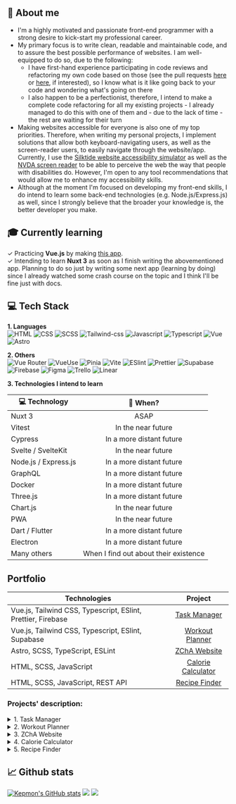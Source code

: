 ## 🙋️ About me
* I'm a highly motivated and passionate front-end programmer with a strong desire to kick-start my professional career. 
* My primary focus is to write clean, readable and maintainable code, and to assure the best possible performance of websites. I am well-equipped to do so, due to the following:
    * I have first-hand experience participating in code reviews and refactoring my own code based on those (see the pull requests [here](https://github.com/Kepmon/Website_ZChA/pulls) or [here](https://github.com/Kepmon/task-manager/pulls), if interested), so I know what is it like going back to your code and wondering what's going on there
    * I also happen to be a perfectionist, therefore, I intend to make a complete code refactoring for all my existing projects - I already managed to do this with one of them and - due to the lack of time - the rest are waiting for their turn
* Making websites accessible for everyone is also one of my top priorities. Therefore, when writing my personal projects, I implement solutions that allow both keyboard-navigating users, as well as the screen-reader users, to easily navigate through the website/app. Currently, I use the [Silktide website accessibility simulator](https://chrome.google.com/webstore/detail/silktide-website-accessib/okcpiimdfkpkjcbihbmhppldhiebhhaf) as well as the [NVDA screen reader](https://www.nvaccess.org/download/) to be able to perceive the web the way that people with disabilities do. However, I'm open to any tool recommendations that would allow me to enhance my accessibility skills.
* Although at the moment I'm focused on developing my front-end skills, I do intend to learn some back-end technologies (e.g. Node.js/Express.js) as well, since I strongly believe that the broader your knowledge is, the better developer you make.

## 🎓 Currently learning
✓ Practicing **Vue.js** by making [this app](https://github.com/Kepmon/task-manager).  
✓ Intending to learn **Nuxt 3** as soon as I finish writing the abovementioned app. Planning to do so just by writing some next app (learning by doing) since I already watched some crash course on the topic and I think I'll be fine just with docs.

## 💻 Tech Stack
**1. Languages**  
![HTML](https://img.shields.io/badge/HTML-E34F26?style=for-the-badge&logo=html5&logoColor=white)
![CSS](https://img.shields.io/badge/CSS-1572B6?style=for-the-badge&logo=css3&logoColor=white)
![SCSS](https://img.shields.io/badge/SCSS-CC6699?style=for-the-badge&logo=sass&logoColor=white)
![Tailwind-css](https://img.shields.io/badge/TailwindCSS-06B6D4?style=for-the-badge&logo=tailwindcss&logoColor=white)
![Javascript](https://img.shields.io/badge/Javascript-F7DF1E?style=for-the-badge&logo=javascript&logoColor=black)
![Typescript](https://img.shields.io/badge/Typescript-007ACC?style=for-the-badge&logo=typescript&logoColor=white)
![Vue](https://img.shields.io/badge/Vue-4FC08D?style=for-the-badge&logo=vuedotjs&logoColor=white)
![Astro](https://img.shields.io/badge/Astro-FF5D01?style=for-the-badge&logo=astro&logoColor=white)


**2. Others**  
![Vue Router](https://img.shields.io/badge/Vue%20Router-4FC08D?style=for-the-badge&logo=vuedotjs&logoColor=white)
![VueUse](https://custom-icon-badges.demolab.com/badge/VueUse-4FC08D?style=for-the-badge&&logo=vueuse&logoColor=white)
![Pinia](https://custom-icon-badges.demolab.com/badge/Pinia-333?style=for-the-badge&&logo=pinia)
![Vite](https://img.shields.io/badge/Vite-646CFF?style=for-the-badge&&logo=vite&logoColor=white)
![ESlint](https://img.shields.io/badge/ESlint-4B32C3?style=for-the-badge&logo=eslint&logoColor=white)
![Prettier](https://img.shields.io/badge/Prettier-F7B93E?style=for-the-badge&logo=prettier&logoColor=white)
![Supabase](https://img.shields.io/badge/Supabase-3FCF8E?style=for-the-badge&logo=supabase&logoColor=white)
![Firebase](https://img.shields.io/badge/Firebase-FFCA28?style=for-the-badge&logo=firebase&logoColor=white)
![Figma](https://img.shields.io/badge/Figma-F24E1E?style=for-the-badge&logo=figma&logoColor=white)
![Trello](https://img.shields.io/badge/Trello-0052CC?style=for-the-badge&logo=trello&logoColor=white)
![Linear](https://img.shields.io/badge/Linear-5E6AD2?style=for-the-badge&logo=linear&logoColor=white)

**3. Technologies I intend to learn** 

| 💻 Technology | 🤔 When?    |
| ------------- |:----------------:|
| Nuxt 3 | ASAP |
| Vitest | In the near future |
| Cypress | In a more distant future |
| Svelte / SvelteKit| In the near future |
| Node.js / Express.js | In a more distant future |
| GraphQL | In a more distant future |
| Docker | In a more distant future |
| Three.js | In a more distant future |
| Chart.js | In the near future |
| PWA | In the near future |
| Dart / Flutter | In a more distant future |
| Electron | In a more distant future |
| Many others | When I find out about their existence |

## Portfolio
| Technologies | Project |
| ------------- |:----------------:|
| Vue.js, Tailwind CSS, Typescript, ESlint, Prettier, Firebase |[Task Manager](https://github.com/Kepmon/task-manager)|
| Vue.js, Tailwind CSS, Typescript, ESlint, Supabase |[Workout Planner](https://github.com/Kepmon/Workout-planner)|
| Astro, SCSS, TypeScript, ESLint | [ZChA Website](https://github.com/Kepmon/Website_ZChA) |
| HTML, SCSS, JavaScript |[Calorie Calculator](https://github.com/Kepmon/Caloric_calculator)|
| HTML, SCSS, JavaScript, REST API |[Recipe Finder](https://github.com/Kepmon/Recipe_finder)|

### Projects' description:
<details>
  <summary>1. Task Manager</summary>
  
  #### Status
  _In progress_

  #### Description  
The website/app is a [Frontendmentor Challenge](https://www.frontendmentor.io/challenges/kanban-task-management-web-app-wgQLt-HlbB) and currently it is still being created. The main purpose of writing this app is practicing Vue and TypeScript. Usually, I prefer to create my own projects, instead of using the Frontendmentor challenges, however, I decided to take this one for several reasons:
* When I discovered Trello, I thought I'd like to write a similar app. But I don't feel like having a good eye for design and didn't want to spend much time on designing the app anyway, therefore, when I accidentally found this challenge on Frontendmentor I thought this would be a perfect solution for me.
* I felt like I actually should practice working with the design files, since it was my understanding that's what I would be doing in an actual job.
* I believe this app would be an interesting base for converting to the desktop app, using Electron, which I intend to learn in the future.

Nevertheless, I decided to enhance the functionality proposed by the Frontendmentor creators by connecting it to Firebase, so a user is able to create an account and store all data. 
</details>

<details>
  <summary>2. Workout Planner</summary>

  #### Status
  _Needing minor refactoring_

  #### Description  
The website was created with the intent of practicing Vue. Initially
written with Options API and JavaScript but rewritten later on to Composition
API and Typescript. The website allows to create workout routines and was
connected to Supabase, so the user can create and store their workouts.
Still needing an improvement of some UX and accessibility aspects, which is intended to be done in the future.
</details>

<details>
  <summary>3. ZChA Website</summary>

  #### Status
  _Finished for now but may be further refactored in the future_

  #### Description  
This website was my first one, created to gain some experience in
coding after finishing a number of courses on HTML, CSS, and JS. Inspired by
the actual Department’s website but adapted to the newest standards of
coding.

About a half a year from finishing it, I recognized that it required a complete
code refactoring, which has been done recently, so the website meets the criteria of
the code maintainability, performance, and accessibility to the highest possible
level.

Although it's a simple website, it reflects well my current knowledge on the best practices of writing code.
</details>

<details>
  <summary>4. Calorie Calculator</summary>

  #### Status
  _Needing major refactoring_

  #### Description  
The main purpose of creating this website was to practice some JS, during my learning process. However, I also intended to address some elements that I found to be lacking in similar calculators available online. As the name implies, the website provides the caloric demand based on the data provided by a user.

Since the website was written over half a year ago, it requires a major refactoring, with a particular emphasis on the code quality and accessibility. Intended to be rewritten with TypeScript, ESLint, and – possibly – Astro and Tailwind CSS.
</details>

<details>
  <summary>5. Recipe Finder</summary>

  #### Status
  _Needing major refactoring_

  #### Description  
The main purpose of creating this website was to practice working with the REST API, during my learning process. The website serves for finding recipes based on criteria provided by a user.  

This website also needs a major improvements, with a particular emphasis on its design. As for the code, part of it was reviewed by an experienced developer (outside Github, so there are no pull requests), however, there is probably much room for improvement in it as well. Intended to be done in the future, using TypeScript, ESLint, and – possibly – Astro and Tailwind CSS.
</details>


## 📈 Github stats
[![Kepmon's GitHub stats](https://github-readme-stats.vercel.app/api?username=Kepmon&show_icons=true&theme=onedark)](https://github.com/Kepmon/github-readme-stats)
![](https://github-readme-streak-stats.herokuapp.com/?user=Kepmon&theme=dark&hide_border=true)
![](https://github-readme-stats.vercel.app/api/top-langs/?username=Kepmon&theme=dark&hide_border=false&include_all_commits=true&count_private=false&layout=compact)

